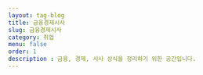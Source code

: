 ```yaml
---
layout: tag-blog
title: 금융경제시사
slug: 금융경제시사
category: 취업
menu: false
order: 1
description : 금융, 경제, 시사 상식을 정리하기 위한 공간입니다.
---
```

